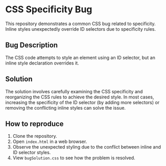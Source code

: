 # CSS Specificity Bug

This repository demonstrates a common CSS bug related to specificity.  Inline styles unexpectedly override ID selectors due to specificity rules.

## Bug Description

The CSS code attempts to style an element using an ID selector, but an inline style declaration overrides it.

## Solution

The solution involves carefully examining the CSS specificity and reorganizing the CSS rules to achieve the desired style.  In most cases, increasing the specificity of the ID selector (by adding more selectors) or removing the conflicting inline styles can solve the issue.

## How to reproduce

1. Clone the repository.
2. Open `index.html` in a web browser.
3. Observe the unexpected styling due to the conflict between inline and ID selector styles.
4. View `bugSolution.css` to see how the problem is resolved. 